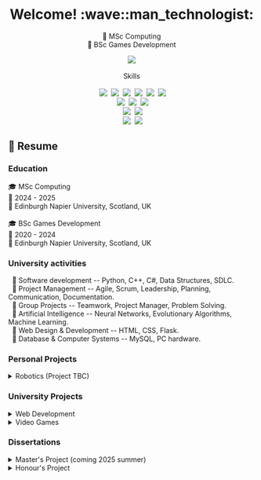 <!--HEADER-->
<h1 align="center"> Welcome! :wave::man_technologist:</h1>
<p align="center"> 📕 MSc Computing  </br>
📙 BSc Games Development</p>
  
<!--SOCIAL MEDIA-->
<p align="center">
  <a href="https://www.linkedin.com/in/edgar-park-706545b7/">
    <img src="https://img.shields.io/badge/LinkedIn-0A66C2?logo=linkedin&logoColor=fff" />
  </a>
</p>

<!--SKILLS-->
<p align='center'>
  Skills</br>
  <br>
  &nbsp;<img src="https://custom-icon-badges.demolab.com/badge/C%23-%23239120.svg?logo=cshrp&logoColor=white"/>
  &nbsp;<img src="https://img.shields.io/badge/C++-%2300599C.svg?logo=c%2B%2B&logoColor=white"/>
  &nbsp;<img src="https://img.shields.io/badge/Python-3776AB?logo=python&logoColor=fff)"/>
  &nbsp;<img src="https://img.shields.io/badge/CSS-1572B6?logo=css3&logoColor=fff"/>
  &nbsp;<img src="https://img.shields.io/badge/HTML-%23E34F26.svg?logo=html5&logoColor=white"/>
  &nbsp;<img src="https://img.shields.io/badge/MySQL-4479A1?logo=mysql&logoColor=fff"/>
  <br>
  &nbsp;<img src="https://custom-icon-badges.demolab.com/badge/Visual%20Studio-5C2D91.svg?&logo=visual-studio&logoColor=white"/>
  &nbsp;<img src="https://custom-icon-badges.demolab.com/badge/Visual%20Studio%20Code-0078d7.svg?logo=vsc&logoColor=white"/>
  &nbsp;<img src="https://img.shields.io/badge/PyCharm-000?logo=pycharm&logoColor=fff"/>
  <br>
  &nbsp;<img src="https://img.shields.io/badge/Git-F05032?logo=git&logoColor=fff"/>
  &nbsp;<img src="https://img.shields.io/badge/GitHub-%23121011.svg?logo=github&logoColor=white"/>
  <br>
  &nbsp;<img src="https://img.shields.io/badge/Trello-0052CC?logo=trello&logoColor=fff"/>
  &nbsp;<img src="https://img.shields.io/badge/Slack-4A154B?logo=slack&logoColor=fff"/>
</p>    

<h2>📃 Resume</h2>
<h3> Education </h3>
🎓 MSc Computing</br>
📅 2024 - 2025</br>
📍 Edinburgh Napier University, Scotland, UK</br>
</br>
🎓 BSc Games Development</br>
📅 2020 - 2024</br>
📍 Edinburgh Napier University, Scotland, UK</br>

<h3>University activities</h3>
&nbsp;&nbsp;🔸 Software development -- Python, C++, C#, Data Structures, SDLC.</br>
&nbsp;&nbsp;🔸 Project Management -- Agile, Scrum, Leadership, Planning, Communication, Documentation.</br>
&nbsp;&nbsp;🔸 Group Projects -- Teamwork, Project Manager, Problem Solving.</br>
&nbsp;&nbsp;🔸 Artificial Intelligence -- Neural Networks, Evolutionary Algorithms, Machine Learning.</br>
&nbsp;&nbsp;🔸 Web Design & Development -- HTML, CSS, Flask.</br>
&nbsp;&nbsp;🔸 Database & Computer Systems -- MySQL, PC hardware.</br>

<!-- PERSONAL PROJECTS -->
<h3>Personal Projects</h3>
<details>
<summary>Robotics (Project TBC)</summary>
</br>
- Development to commence in September</br>
- Further details TBC.
</details>

<!-- UNIVERSITY PROJECTS -->
<h3>University Projects</h3>
<details>
<!-- Web -->
<summary>Web Development</summary>
<br>
• <ins>HTML, CSS, PYTHON, FLASK</ins> </br>
&nbsp;&nbsp; A prototype of a floor navigation app for university campus.</br> 
&nbsp;&nbsp;▫️ Mainly used Python and PyCharm.</br>
&nbsp;&nbsp;▫️ XAMPP for database and Flask web framework.</br>
&nbsp;&nbsp;▫️ Backend navigation built using NetworkX, svgelements, A* pathfinding algorithm.</br>
</br>
The task was to build a navigation app that could be used on campus. The idea is that student could access each floor map, select rooms they are looking for and get the shortest path shown on the map.</br>
  </br>
<img src='https://github.com/EdgarX202/Campus-Navigator-Web-App/blob/main/navigation.gif' width='600'>
<br>
<br>
• <ins>HTML, CSS, PHP, JS</ins> </br>
&nbsp;&nbsp; A prototype of a website for supporting university online learning.</br> 
&nbsp;&nbsp;▫️ Used CSS for styling each page.</br>
&nbsp;&nbsp;▫️ Used JS for client-side validation (validating login form).</br>
&nbsp;&nbsp;▫️ Used PHP for server-side scripting (php session, creating and executing sql queries).</br>
&nbsp;&nbsp;▫️ Used MariaDB to create a database and store student and module details.</br>
</br>
The task was to create a website where a student can login and browse module pages. An admin should be able to add a new student, delete or edit their details as well well enrol a student to a module.</br>
  </br>
<img src='https://github.com/EdgarX202/Web-Development-coursework/blob/master/modulePage.png' width='800'>  
</details>

<details>
<!-- Video Games -->
<summary>Video Games</summary>
<br>
• <ins>C#, Unity, Adobe Illustrator</ins></br> 
</br>
&nbsp;&nbsp;▫️Took on the role of a Project Manager. Worked in an Agile Scrum team.</br>
&nbsp;&nbsp;▫️ In addition, I took extra responsibilities of creating visuals/UI, and some programming tasks.</br>
</br>
<img src='https://github.com/EdgarX202/AzollaGP/blob/master/34.gif' width='600'> </br>
<br>
• <ins>C#, Unity, Aseprite</ins> </br>
</br>
&nbsp;&nbsp;▫️ Worked on the project as a solo developer.</br>
&nbsp;&nbsp;▫️ GDD, visuals/UI, programming, documentation, version control.</br>
</br>
<img src='https://github.com/EdgarX202/2D-Tower-Defence/blob/master/demo.gif' width='600'> </br>
<br>
• <ins>C++, SFML, Adobe Illustrator</ins> </br>
</br>
&nbsp;&nbsp;▫️ Worked in a team of 2.</br> 
&nbsp;&nbsp;▫️ Took charge of visuals/UI, documentation and some programming tasks.</br>
</br>
<img src='https://github.com/EdgarX202/MageMadnessGE/assets/79812399/59c202f2-7581-499b-b467-06ec2d2025b1' width='600'> </br>
</details>

<!-- DISSERTATIONS -->
<h3>Dissertations</h3>
<details>
<summary>Master's Project (coming 2025 summer)</summary>
</br>
- Will be uploaded as soon as the project is finished.
</br>
Repo: https://github.com/EdgarX202/Masters-Project</br>
</br>
</details>

<details>
<summary>Honour's Project</summary>
</br>
• <ins>NetLogo, AI, Evolutionary Algorithms</ins></br> 
</br>
Research based project, developed throughout the academic year 23/24.</br>
Version Control, Kanban board, MS Project, diary, programming, research, weekly supervisor meetings.</br>  
</br>
Research Question: How can evolutionary algorithm be used in creating a more dynamic and adaptive agent behaviour in a video game world where environmental change has impact on life?</br>
</br>
Repo: https://github.com/EdgarX202/ALife-Honours</br>
</br>
<p align='center'>
  <img src='https://github.com/EdgarX202/ALife-Honours/blob/master/Poster.png' width='700'> <br>
</p>
</details>


